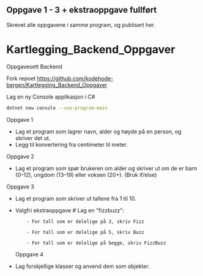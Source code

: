 ## Oppgave 1 - 3 + ekstraoppgave fullført

Skrevet alle oppgavene i samme program, og publisert her.

# Kartlegging_Backend_Oppgaver

Oppgavesett Backend

Fork repoet https://github.com/kodehode-bergen/Kartlegging_Backend_Oppgaver

Lag en ny Console applikasjon i C#

```sh
dotnet new console --use-program-main
```

Oppgave 1

- Lag et program som lagrer navn, alder og høyde på en person, og skriver det ut.
- Legg til konvertering fra centimeter til meter.

Oppgave 2

- Lag et program som spør brukeren om alder og skriver ut om de er barn (0–12), ungdom (13–19) eller voksen (20+). (Bruk if/else)

Oppgave 3

- Lag et program som skriver ut tallene fra 1 til 10.
- Valgfri ekstraoppgave # Lag en "fizzbuzz":

          - For tall som er delelige på 3, skriv Fizz

          - For tall som er delelige på 5, skriv Buzz

          - For tall som er delelige på begge, skriv FizzBuzz

  Oppgave 4

- Lag forskjellige klasser og anvend dem som objekter.
